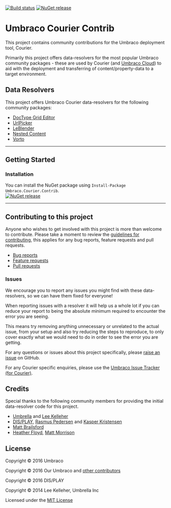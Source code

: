 [![Build status](https://ci.appveyor.com/api/projects/status/bfotoy95lmos15b2/branch/master?svg=true)](https://ci.appveyor.com/project/Umbraco/umbraco-courier-contrib/branch/master)
[![NuGet release](https://img.shields.io/nuget/v/Umbraco.Courier.Contrib.svg)](https://www.nuget.org/packages/Umbraco.Courier.Contrib)

# Umbraco Courier Contrib

This project contains community contributions for the Umbraco deployment tool, Courier.

Primarily this project offers data-resolvers for the most popular Umbraco community packages - these are used by Courier (and [Umbraco Cloud](https://umbraco.com/cloud)) to aid with the deployment and transferring of content/property-data to a target environment.


## Data Resolvers

This project offers Umbraco Courier data-resolvers for the following community packages:

- [DocType Grid Editor](https://our.umbraco.org/projects/backoffice-extensions/doc-type-grid-editor/)
- [UrlPicker](https://our.umbraco.org/projects/backoffice-extensions/urlpicker/)
- [LeBlender](https://our.umbraco.org/projects/backoffice-extensions/leblender)
- [Nested Content](https://our.umbraco.org/projects/backoffice-extensions/nested-content/)
- [Vorto](https://our.umbraco.org/projects/backoffice-extensions/vorto)


---

## Getting Started

### Installation

You can install the NuGet package using `Install-Package Umbraco.Courier.Contrib`.  
[![NuGet release](https://img.shields.io/nuget/v/Umbraco.Courier.Contrib.svg)](https://www.nuget.org/packages/Umbraco.Courier.Contrib)

---

## Contributing to this project

Anyone who wishes to get involved with this project is more than welcome to contribute. Please take a moment to review the [guidelines for contributing](CONTRIBUTING.md), this applies for any bug reports, feature requests and pull requests.

* [Bug reports](CONTRIBUTING.md#bugs)
* [Feature requests](CONTRIBUTING.md#features)
* [Pull requests](CONTRIBUTING.md#pull-requests)


### Issues

We encourage you to report any issues you might find with these data-resolvers, so we can have them fixed for everyone!

When reporting issues with a resolver it will help us a whole lot if you can reduce your report to being the absolute minimum required to encounter the error you are seeing.

This means try removing anything unnecessary or unrelated to the actual issue, from your setup and also try reducing the steps to reproduce, to only cover exactly what we would need to do in order to see the error you are getting.

For any questions or issues about this project specifically, please [raise an issue](https://github.com/umbraco/Umbraco.Courier.Contrib/issues) on GitHub.

For any Courier specific enquiries, please use the [Umbraco Issue Tracker (for Courier)](http://issues.umbraco.org/issues/COU).


## Credits

Special thanks to the following community members for providing the initial data-resolver code for this project.

* [Umbrella](https://github.com/UmbrellaInc) and [Lee Kelleher](https://github.com/leekelleher)
* [DIS/PLAY](https://github.com/display), [Rasmus Pedersen](https://github.com/rasmusjp) and [Kasper Kristensen](https://github.com/kasperhhk)
* [Matt Brailsford](https://github.com/mattbrailsford)
* [Heather Floyd](https://github.com/hfloyd), [Matt Morrison](https://github.com/mattmorrisonsolidstudios)


## License

Copyright &copy; 2016 Umbraco

Copyright &copy; 2016 Our Umbraco and [other contributors](https://github.com/leekelleher/umbraco-courier-dataresolvers/graphs/contributors)

Copyright &copy; 2016 DIS/PLAY

Copyright &copy; 2014 Lee Kelleher, Umbrella Inc

Licensed under the [MIT License](LICENSE.md)
